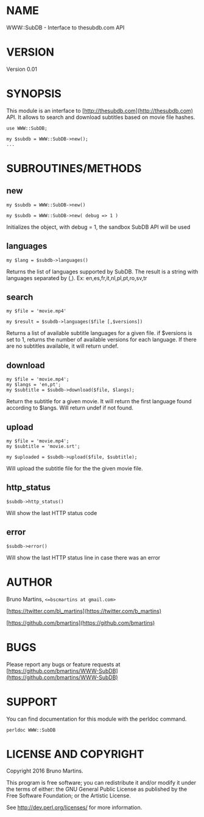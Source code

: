 # NAME

WWW::SubDB - Interface to thesubdb.com API

# VERSION

Version 0.01

# SYNOPSIS

This module is an interface to [http://thesubdb.com](http://thesubdb.com) API. It allows to search and download subtitles based on movie file hashes.

    use WWW::SubDB;

    my $subdb = WWW::SubDB->new();
    ...

# SUBROUTINES/METHODS

## new

    my $subdb = WWW::SubDB->new()

    my $subdb = WWW::SubDB->new( debug => 1 )

Initializes the object, with debug = 1, the sandbox SubDB API will be used

## languages

    my $lang = $subdb->languages()

Returns the list of languages supported by SubDB. The result is a string with languages separated by (,). Ex: en,es,fr,it,nl,pl,pt,ro,sv,tr

## search

    my $file = 'movie.mp4'

    my $result = $subdb->languages($file [,$versions])

Returns a list of available subtitle languages for a given file. if $versions is set to 1, returns the number of available versions for each language. If there are no subtitles available, it will return undef.

## download

    my $file = 'movie.mp4';
    my $langs = 'en,pt';
    my $subtitle = $subdb->download($file, $langs);

Return the subtitle for a given movie. It will return the first language found according to $langs. Will return undef if not found.

## upload

    my $file = 'movie.mp4';
    my $subtitle = 'movie.srt';

    my $uploaded = $subdb->upload($file, $subtitle);

Will upload the subtitle file for the the given movie file.

## http\_status

    $subdb->http_status()

Will show the last HTTP status code

## error

    $subdb->error() 

Will show the last HTTP status line in case there was an error 

# AUTHOR

Bruno Martins, `<=bscmartins at gmail.com>` 

[https://twitter.com/b\_martins](https://twitter.com/b_martins)

[https://github.com/bmartins](https://github.com/bmartins)

# BUGS

Please report any bugs or feature requests at  [https://github.com/bmartins/WWW-SubDB](https://github.com/bmartins/WWW-SubDB)

# SUPPORT

You can find documentation for this module with the perldoc command.

    perldoc WWW::SubDB

# LICENSE AND COPYRIGHT

Copyright 2016 Bruno Martins.

This program is free software; you can redistribute it and/or modify it
under the terms of either: the GNU General Public License as published
by the Free Software Foundation; or the Artistic License.

See http://dev.perl.org/licenses/ for more information.
